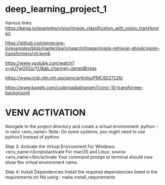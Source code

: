 # deep_learning_project_1


Various links:
https://keras.io/examples/vision/image_classification_with_vision_transformer/

https://github.com/pinecone-io/examples/blob/master/learn/search/image/image-retrieval-ebook/vision-transformers/vit.ipynb

https://www.youtube.com/watch?v=qU7wO02urYU&ab_channel=JamesBriggs

https://www.ncbi.nlm.nih.gov/pmc/articles/PMC9227226/

https://www.kaggle.com/code/sadiakhanam7/cinic-10-transformer-background


# VENV ACTIVATION
Navigate to the project directory and create a virtual environment: python -m venv <env_name> Note: On some systems, you might need to use python3 instead of python

Step 3: Activate the Virtual Environment
For Windows: <env_name>\Scripts\activate
For macOS and Linux: source <env_name>/bin/activate
Your command prompt or terminal should now show the virtual environment name.

Step 4: Install Dependencies
Install the required dependencies listed in the requirements.txt file using : make install_requirements
